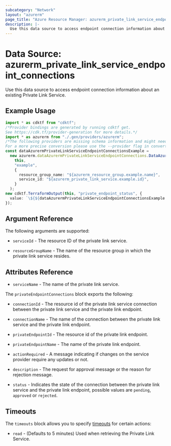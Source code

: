 ```yaml
---
subcategory: "Network"
layout: "azurerm"
page_title: "Azure Resource Manager: azurerm_private_link_service_endpoint_connections"
description: |-
  Use this data source to access endpoint connection information about an existing Private Link Service.
---
```


# Data Source: azurerm\_private\_link\_service\_endpoint\_connections

Use this data source to access endpoint connection information about an existing Private Link Service.

## Example Usage

```typescript
import * as cdktf from "cdktf";
/*Provider bindings are generated by running cdktf get.
See https://cdk.tf/provider-generation for more details.*/
import * as azurerm from "./.gen/providers/azurerm";
/*The following providers are missing schema information and might need manual adjustments to synthesize correctly: azurerm.
For a more precise conversion please use the --provider flag in convert.*/
const dataAzurermPrivateLinkServiceEndpointConnectionsExample =
  new azurerm.dataAzurermPrivateLinkServiceEndpointConnections.DataAzurermPrivateLinkServiceEndpointConnections(
    this,
    "example",
    {
      resource_group_name: "${azurerm_resource_group.example.name}",
      service_id: "${azurerm_private_link_service.example.id}",
    }
  );
new cdktf.TerraformOutput(this, "private_endpoint_status", {
  value: `\${${dataAzurermPrivateLinkServiceEndpointConnectionsExample.privateEndpointConnections}.0.status}`,
});

```

## Argument Reference

The following arguments are supported:

*   `serviceId` - The resource ID of the private link service.

*   `resourceGroupName` - The name of the resource group in which the private link service resides.

## Attributes Reference

* `serviceName` - The name of the private link service.

The `privateEndpointConnections` block exports the following:

*   `connectionId` - The resource id of the private link service connection between the private link service and the private link endpoint.

*   `connectionName` - The name of the connection between the private link service and the private link endpoint.

*   `privateEndpointId` - The resource id of the private link endpoint.

*   `privateEndpointName` - The name of the private link endpoint.

*   `actionRequired` - A message indicating if changes on the service provider require any updates or not.

*   `description` -  The request for approval message or the reason for rejection message.

*   `status` - Indicates the state of the connection between the private link service and the private link endpoint, possible values are `pending`, `approved` or `rejected`.

## Timeouts

The `timeouts` block allows you to specify [timeouts](https://www.terraform.io/language/resources/syntax#operation-timeouts) for certain actions:

* `read` - (Defaults to 5 minutes) Used when retrieving the Private Link Service.
